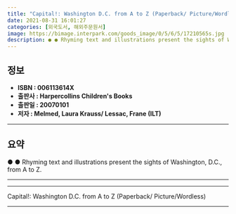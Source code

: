 ```yaml
---
title: "Capital!: Washington D.C. from A to Z (Paperback/ Picture/Wordless)"
date: 2021-08-31 16:01:27
categories: [외국도서, 해외주문원서]
image: https://bimage.interpark.com/goods_image/0/5/6/5/17210565s.jpg
description: ● ● Rhyming text and illustrations present the sights of Washington, D.C., from A to Z.
---
```


## **정보**

- **ISBN : 006113614X**
- **출판사 : Harpercollins Children's Books**
- **출판일 : 20070101**
- **저자 : Melmed, Laura Krauss/ Lessac, Frane (ILT)**

------



## **요약**

●  ●  Rhyming text and illustrations present the sights of Washington, D.C., from A to Z.

------



------


Capital!: Washington D.C. from A to Z (Paperback/ Picture/Wordless) 

------


